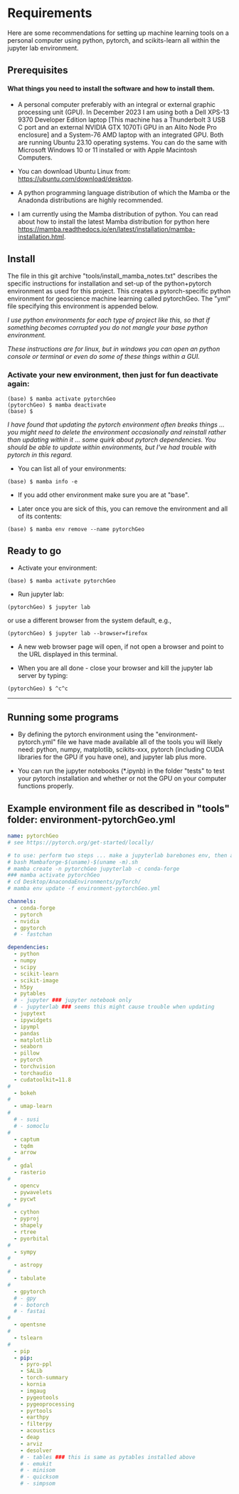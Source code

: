 # Requirements

Here are some recommendations for setting up machine learning tools on a personal computer using  python, pytorch, and scikits-learn all within the jupyter lab environment.
 
## Prerequisites

#### What things you need to install the software and how to install them.

-   A personal computer preferably with an integral or external graphic processing unit (GPU). In December 2023 I am using both a Dell XPS-13 9370 Developer Edition laptop \[This machine has a  Thunderbolt 3 USB C port and an external NVIDIA GTX 1070Ti  GPU in an Alito Node Pro enclosure\] and a System-76 AMD laptop with an integrated GPU. Both are running Ubuntu 23.10 operating systems. You can do the same with Microsoft Windows 10 or 11 installed or with Apple Macintosh Computers.

- You can download Ubuntu Linux from:
https://ubuntu.com/download/desktop.
    
- A python programming language distribution of which the Mamba or the Anadonda distributions are highly recommended. 

- I am currently using the Mamba distribution of python. You can read about how to install the latest Mamba distribution for python here
https://mamba.readthedocs.io/en/latest/installation/mamba-installation.html.

## Install

The file in this git archive "tools/install_mamba_notes.txt" describes the specific instructions for installation and set-up of the python+pytorch environment as used for this project. This creates a pytorch-specific python environment for geoscience machine learning called pytorchGeo. The "yml" file specifying this environment is appended below.

*I use python environments for each type of project like this, so that if something becomes corrupted you do not mangle your base python environment.*

*These instructions are for linux, but in windows you can open an python console or terminal or even do some of these things within a GUI.*

### Activate your new environment, then just for fun deactivate again:

```console
(base) $ mamba activate pytorchGeo
(pytorchGeo) $ mamba deactivate
(base) $
```
*I have found that updating the pytorch environment often breaks things ... you might need to delete the environment occasionally and reinstall rather than updating within it ... some quirk about pytorch dependencies. You should be able to update within environments, but I've had trouble with pytorch in this regard.*

 - You can list all of your environments:

```console
(base) $ mamba info -e
```

 - If you add other environment make sure you are at "base".

 - Later once you are sick of this, you can remove the environment and all of its contents:

```console
(base) $ mamba env remove --name pytorchGeo
```

## Ready to go

 - Activate your environment:

```console
(base) $ mamba activate pytorchGeo
```

 - Run jupyter lab:

```console
(pytorchGeo) $ jupyter lab
```
or use a different browser from the system default, e.g.,
``` console
(pytorchGeo) $ jupyter lab --browser=firefox
```

 - A new web browser page will open, if not open a browser and point to the URL displayed in this terminal.

 - When you are all done - close your browser and kill the jupyter lab server by typing:

```console
(pytorchGeo) $ ^c^c
```

---

## Running some programs

 - By defining the pytorch environment using the "environment-pytorch.yml" file we have made available all of the tools you will likely need: python, numpy, matplotlib, scikits-xxx, pytorch (including CUDA libraries for the GPU if you have one), and jupyter lab plus more. 

 - You can run the jupyter notebooks (*.ipynb) in the folder "tests" to test your pytorch installation and whether or not the GPU on your computer functions properly.


## Example environment file as described in "tools" folder: environment-pytorchGeo.yml

```yml
name: pytorchGeo
# see https://pytorch.org/get-started/locally/

# to use: perform two steps ... make a jupyterlab barebones env, then activate and update with this yml file
# bash Mambaforge-$(uname)-$(uname -m).sh
# mamba create -n pytorchGeo jupyterlab -c conda-forge
### mamba activate pytorchGeo
# cd Desktop/AnacondaEnvironments/pyTorch/
# mamba env update -f environment-pytorchGeo.yml

channels: 
  - conda-forge
  - pytorch
  - nvidia
  - gpytorch
  # - fastchan

dependencies:
  - python
  - numpy
  - scipy
  - scikit-learn
  - scikit-image
  - h5py
  - pytables
  # - jupyter ### jupyter notebook only
  # - jupyterlab ### seems this might cause trouble when updating
  - jupytext
  - ipywidgets
  - ipympl
  - pandas
  - matplotlib
  - seaborn
  - pillow
  - pytorch
  - torchvision
  - torchaudio
  - cudatoolkit=11.8
#
  - bokeh
#
  - umap-learn
#
  # - susi
  # - somoclu
#
  - captum
  - tqdm
  - arrow
#
  - gdal
  - rasterio
#
  - opencv
  - pywavelets
  - pycwt
#
  - cython
  - pyproj
  - shapely
  - rtree
  - pyorbital
#
  - sympy
#
  - astropy
#
  - tabulate
#
  - gpytorch
  # - gpy
  # - botorch
  # - fastai
#
  - opentsne
#
  - tslearn
#
  - pip
  - pip:
    - pyro-ppl
    - SALib    
    - torch-summary
    - kornia
    - imgaug
    - pygeotools
    - pygeoprocessing
    - pyrtools
    - earthpy
    - filterpy
    - acoustics
    - deap
    - arviz
    - desolver
    # - tables ### this is same as pytables installed above
    # - emukit
    # - minisom
    # - quicksom
    # - simpsom
```
